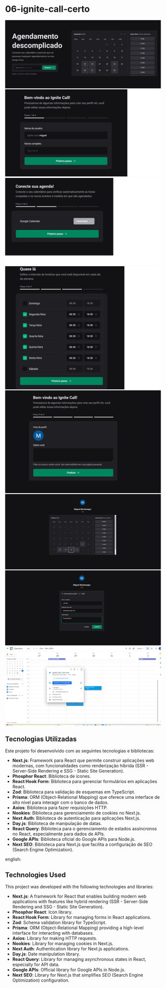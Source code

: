 # 06-ignite-call-certo
![pagina home](./src/assets/ignite-call1.png)
![segunda pagina](./src/assets/ignite-call2.png)
![terceira pagina](./src/assets/ignite-call3.png)
![quarta pagina](./src/assets/ignite-call4.png)
![quinta pagina](./src/assets/ignite-call5.png)
![sexta pagina](./src/assets/ignite-callnovo.png)
![setima pagina](./src/assets/ignite-callnovo2.png)
![oitava pagina](./src/assets/ignite-callnovo3certo.png)

## Tecnologias Utilizadas

Este projeto foi desenvolvido com as seguintes tecnologias e bibliotecas:

- **Next.js**: Framework para React que permite construir aplicações web modernas, com funcionalidades como renderização híbrida (SSR - Server-Side Rendering e SSG - Static Site Generation).
- **Phosphor React**: Biblioteca de ícones.
- **React Hook Form**: Biblioteca para gerenciar formulários em aplicações React.
- **Zod**: Biblioteca para validação de esquemas em TypeScript.
- **Prisma**: ORM (Object-Relational Mapping) que oferece uma interface de alto nível para interagir com o banco de dados.
- **Axios**: Biblioteca para fazer requisições HTTP.
- **Nookies**: Biblioteca para gerenciamento de cookies no Next.js.
- **Next Auth**: Biblioteca de autenticação para aplicações Next.js.
- **Day.js**: Biblioteca de manipulação de datas.
- **React Query**: Biblioteca para o gerenciamento de estados assíncronos no React, especialmente para dados de APIs.
- **Google APIs**: Biblioteca oficial do Google APIs para Node.js.
- **Next SEO**: Biblioteca para Next.js que facilita a configuração de SEO (Search Engine Optimization).



english: 
## Technologies Used

This project was developed with the following technologies and libraries:

- **Next.js**: A framework for React that enables building modern web applications with features like hybrid rendering (SSR - Server-Side Rendering and SSG - Static Site Generation).
- **Phosphor React**: Icon library.
- **React Hook Form**: Library for managing forms in React applications.
- **Zod**: Schema validation library for TypeScript.
- **Prisma**: ORM (Object-Relational Mapping) providing a high-level interface for interacting with databases.
- **Axios**: Library for making HTTP requests.
- **Nookies**: Library for managing cookies in Next.js.
- **Next Auth**: Authentication library for Next.js applications.
- **Day.js**: Date manipulation library.
- **React Query**: Library for managing asynchronous states in React, especially for API data.
- **Google APIs**: Official library for Google APIs in Node.js.
- **Next SEO**: Library for Next.js that simplifies SEO (Search Engine Optimization) configuration.
